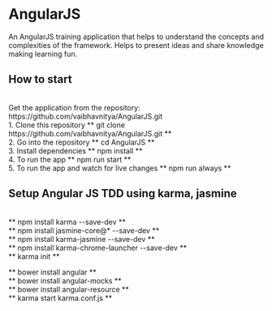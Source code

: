 # AngularJS
An AngularJS training application that helps to understand the concepts and complexities of the framework. Helps to present ideas and share knowledge making learning fun.

## How to start
<br />
Get the application from the repository: 
https://github.com/vaibhavnitya/AngularJS.git <br />
1. Clone this repository 
** git clone https://github.com/vaibhavnitya/AngularJS.git ** <br />
2. Go into the repository
** cd AngularJS ** <br />
3. Install dependencies
** npm install ** <br />
4. To run the app
** npm run start ** <br />
5. To run the app and watch for live changes
** npm run always ** <br />

## Setup Angular JS TDD using karma, jasmine
<br />
** npm install karma --save-dev ** <br />
** npm install jasmine-core@* --save-dev ** <br />
** npm install karma-jasmine --save-dev ** <br />
** npm install karma-chrome-launcher --save-dev ** <br />
** karma init ** <br />

** bower install angular ** <br />
** bower install angular-mocks ** <br />
** bower install angular-resource ** <br />
** karma start karma.conf.js ** <bt />




